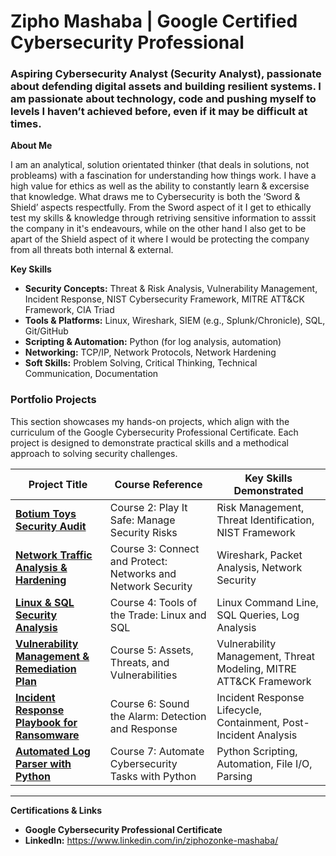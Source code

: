 
# Zipho Mashaba | Google Certified Cybersecurity Professional

### **Aspiring Cybersecurity Analyst (Security Analyst), passionate about defending digital assets and building resilient systems. I am passionate about technology, code and pushing myself to levels I haven’t achieved before, even if it may be difficult at times.**



**About Me**

I am an analytical, solution orientated thinker (that deals in solutions, not probleams) with a fascination for understanding how things work. I have a high value for ethics as well as the ability to constantly learn & excersise that knowledge. What draws me to Cybersecurity is both the ‘Sword & Shield’ aspects respectfully. From the Sword aspect of it I get to ethically test my skills & knowledge through retriving sensitive information to asssit the company in it's endeavours, while on the other hand I also get to be apart of the Shield aspect of it where I would be protecting the company from all threats both internal & external.



**Key Skills**
- **Security Concepts:** Threat & Risk Analysis, Vulnerability Management, Incident Response, NIST Cybersecurity Framework, MITRE ATT&CK Framework, CIA Triad
- **Tools & Platforms:** Linux, Wireshark, SIEM (e.g., Splunk/Chronicle), SQL, Git/GitHub
- **Scripting & Automation:** Python (for log analysis, automation)
- **Networking:** TCP/IP, Network Protocols, Network Hardening
- **Soft Skills:** Problem Solving, Critical Thinking, Technical Communication, Documentation



### **Portfolio Projects**

This section showcases my hands-on projects, which align with the curriculum of the Google Cybersecurity Professional Certificate. Each project is designed to demonstrate practical skills and a methodical approach to solving security challenges.

| Project Title | Course Reference | Key Skills Demonstrated |
|---|---|---|
| **[Botium Toys Security Audit](02_Project-2-Risk-Assessment/README.md)**  | Course 2: Play It Safe: Manage Security Risks | Risk Management, Threat Identification, NIST Framework |
| **[Network Traffic Analysis & Hardening](03_Project-3-Network-Analysis/README.md)** | Course 3: Connect and Protect: Networks and Network Security | Wireshark, Packet Analysis, Network Security |
| **[Linux & SQL Security Analysis](04_Project-4-Linux-SQL/README.md)** | Course 4: Tools of the Trade: Linux and SQL | Linux Command Line, SQL Queries, Log Analysis |
| **[Vulnerability Management & Remediation Plan](05_Project-5-Vulnerability-Management/README.md)** | Course 5: Assets, Threats, and Vulnerabilities | Vulnerability Management, Threat Modeling, MITRE ATT&CK Framework |
| **[Incident Response Playbook for Ransomware](06_Project-6-Incident-Response/README.md)** | Course 6: Sound the Alarm: Detection and Response | Incident Response Lifecycle, Containment, Post-Incident Analysis |
| **[Automated Log Parser with Python](07_Project-7-Python-Automation/README.md)** | Course 7: Automate Cybersecurity Tasks with Python | Python Scripting, Automation, File I/O, Parsing |

---


**Certifications & Links**

- **Google Cybersecurity Professional Certificate** 
- **LinkedIn:** https://www.linkedin.com/in/ziphozonke-mashaba/

